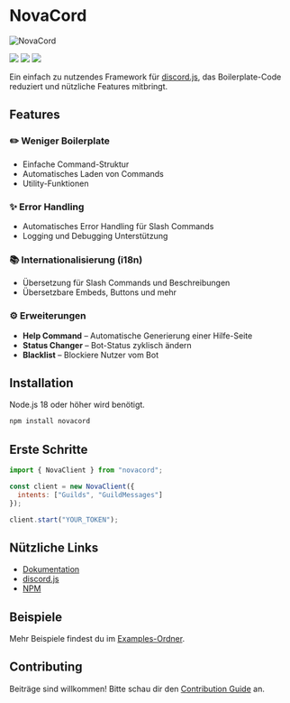 # NovaCord

![NovaCord](https://raw.githubusercontent.com/atpascal07/NovaCord/main/docs/assets/logo.png)

[![](https://img.shields.io/npm/v/novacord?style=for-the-badge&logo=npm&color=cb0000&logoColor=white)](https://www.npmjs.com/package/novacord)
[![](https://img.shields.io/github/license/atpascal07/NovaCord?style=for-the-badge)](https://github.com/atpascal07/NovaCord/blob/main/LICENSE)
[![](https://img.shields.io/github/stars/atpascal07/NovaCord?style=for-the-badge&logo=github&color=181717&logoColor=white)](https://github.com/atpascal07/NovaCord)

Ein einfach zu nutzendes Framework für [discord.js](https://discord.js.org), das Boilerplate-Code reduziert und nützliche Features mitbringt.

## Features

### ✏️ Weniger Boilerplate
- Einfache Command-Struktur
- Automatisches Laden von Commands
- Utility-Funktionen

### ✨ Error Handling
- Automatisches Error Handling für Slash Commands
- Logging und Debugging Unterstützung

### 📚 Internationalisierung (i18n)
- Übersetzung für Slash Commands und Beschreibungen
- Übersetzbare Embeds, Buttons und mehr

### ⚙️ Erweiterungen
- **Help Command** – Automatische Generierung einer Hilfe-Seite
- **Status Changer** – Bot-Status zyklisch ändern
- **Blacklist** – Blockiere Nutzer vom Bot

## Installation

Node.js 18 oder höher wird benötigt.

```bash
npm install novacord
```

## Erste Schritte

```js
import { NovaClient } from "novacord";

const client = new NovaClient({
  intents: ["Guilds", "GuildMessages"]
});

client.start("YOUR_TOKEN");
```

## Nützliche Links
- [Dokumentation](https://atpascal07.github.io/NovaCord/)
- [discord.js](https://discord.js.org)
- [NPM](https://www.npmjs.com/package/novacord)

## Beispiele
Mehr Beispiele findest du im [Examples-Ordner](https://github.com/atpascal07/NovaCord/tree/main/examples).

## Contributing
Beiträge sind willkommen! Bitte schau dir den [Contribution Guide](https://atpascal07.github.io/NovaCord/contributing) an.
